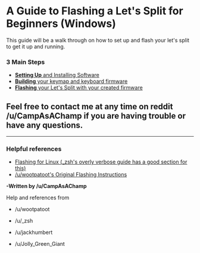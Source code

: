 # A Guide to Flashing a Let's Split for Beginners (Windows)

This guide will be a walk through on how to set up and flash your let's split to get it up and running.

### 3 Main Steps

- [**Setting Up** and Installing Software](https://github.com/CampAsAChamp/LetsSplitWindowsGuide/blob/master/Setting%20Up.md)
- [**Building** your keymap and keyboard firmware](https://github.com/CampAsAChamp/LetsSplitWindowsGuide/blob/master/Building%20Firmware.md)
- [**Flashing** your Let's Split with your created firmware](https://github.com/CampAsAChamp/LetsSplitWindowsGuide/blob/master/Flashing%20Firmware.md)

## Feel free to contact me at any time on reddit /u/CampAsAChamp if you are having trouble or have any questions.

-----

### Helpful references

- [Flashing for Linux (_zsh's overly verbose guide has a good section for this)](https://gist.github.com/nicinabox/3582fc89470a3f4efc9ed194f12fabfb)
- [/u/wootpatoot's Original Flashing Instructions](https://www.reddit.com/r/MechanicalKeyboards/comments/4w81ft/guidelets_split_flashing_instructions_windows/?ref=share&ref_source=link)


**-Written by /u/CampAsAChamp**

Help and references from

- /u/wootpatoot

- /u/_zsh

- /u/jackhumbert

- /u/Jolly_Green_Giant
